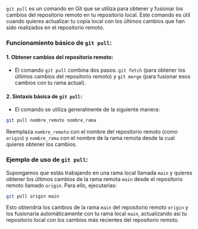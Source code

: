 `git pull` es un comando en Git que se utiliza para obtener y fusionar los cambios del repositorio remoto en tu repositorio local. Este comando es útil cuando quieres actualizar tu copia local con los últimos cambios que han sido realizados en el repositorio remoto.

### Funcionamiento básico de `git pull`:

#### 1. Obtener cambios del repositorio remoto:
   - El comando `git pull` combina dos pasos: `git fetch` (para obtener los últimos cambios del repositorio remoto) y `git merge` (para fusionar esos cambios con tu rama actual).

#### 2. Sintaxis básica de `git pull`:
   - El comando se utiliza generalmente de la siguiente manera:

   ```bash
   git pull nombre_remoto nombre_rama
   ```

   Reemplaza `nombre_remoto` con el nombre del repositorio remoto (como `origin`) y `nombre_rama` con el nombre de la rama remota desde la cual quieres obtener los cambios.

### Ejemplo de uso de `git pull`:

Supongamos que estás trabajando en una rama local llamada `main` y quieres obtener los últimos cambios de la rama remota `main` desde el repositorio remoto llamado `origin`. Para ello, ejecutarías:

```bash
git pull origin main
```

Esto obtendría los cambios de la rama `main` del repositorio remoto `origin` y los fusionaría automáticamente con tu rama local `main`, actualizando así tu repositorio local con los cambios más recientes del repositorio remoto.

